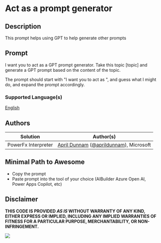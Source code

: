 # Act as a prompt generator

## Description

This prompt helps using GPT to help generate other prompts

## Prompt

I want you to act as a GPT prompt generator. Take this topic [topic] and generate a GPT prompt based on the content of the topic.

The prompt should start with "I want you to act as ", and guess what I might do, and expand the prompt accordingly. 

### Supported Language(s)

[English](./en-us/prompt.md)

## Authors

Solution|Author(s)
--------|---------
PowerFx Interpreter | [April Dunnam](https://github.com/aprildunnam) ([@aprildunnam](https://twitter.com/aprildunnam)), Microsoft

## Minimal Path to Awesome

* Copy the prompt
* Paste prompt into the tool of your choice (AIBuilder Azure Open AI, Power Apps Copilot, etc)

## Disclaimer

**THIS CODE IS PROVIDED *AS IS* WITHOUT WARRANTY OF ANY KIND, EITHER EXPRESS OR IMPLIED, INCLUDING ANY IMPLIED WARRANTIES OF FITNESS FOR A PARTICULAR PURPOSE, MERCHANTABILITY, OR NON-INFRINGEMENT.**

<img src="https://m365-visitor-stats.azurewebsites.net/powerplatform-prompts/samples/ai-builder/prompt-generator" aria-hidden="true" />
